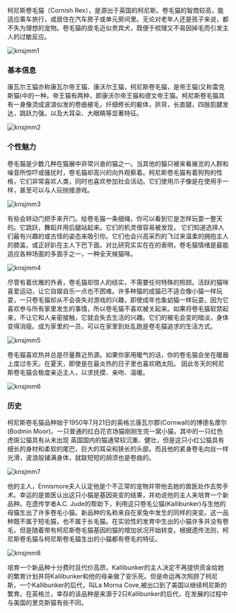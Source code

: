 柯尼斯卷毛猫（Cornish Rex），是源出于英国的柯尼斯。卷毛猫的智商较高，能适应乘车旅行，或居住在汽车房子或单元房间里。无论对老年人还是孩子来说，都不失为理想的宠物。卷毛猫的皮毛近似贵宾犬，既便于梳理又不易因掉毛而引发主人的过敏反应。

<img src="https://cdn.jsdelivr.net/gh/six3git/six3git.github.com/images/knsjmm1.jpg" alt="knsjmm1" style="zoom:100%;" />

### 基本信息

康瓦尔王猫亦称康瓦尔帝王猫、康沃尔王猫，柯尼斯卷毛猫，是帝王猫(又称雷克斯猫)中的一种。帝王猫有两种，即康沃尔帝王猫和德文帝王猫。柯尼斯卷毛猫具有一身像烫成波浪似发的卷曲被毛，纤细修长的躯体，拱背，长直腿，四肢肌腱发达，跳跃力强，以及大耳朵、大眼睛等显著特征。

<img src="https://cdn.jsdelivr.net/gh/six3git/six3git.github.com/images/knsjmm2.jpg" alt="knsjmm2" style="zoom:100%;" />

### 个性魅力

卷毛猫是少数几种在猫展中非常兴奋的猫之一。当其他的猫只被来看展览的人群和噪音所惊吓或骚扰时，卷毛猫却高兴的向外观察着。柯尼斯卷毛猫有着狗狗的性格，它们非常喜欢人类，同时也喜欢参加社会活动。它们使用爪子像是在使用手一样，甚至可以与人玩抛接游戏。

<img src="https://cdn.jsdelivr.net/gh/six3git/six3git.github.com/images/knsjmm3.jpg" alt="knsjmm3" style="zoom:100%;" />

有些会转动门把手来开门。给卷毛猫一条细绳，你可以看到它是怎样玩耍一整天的。它跳跃，舞蹈并用后腿站起来。它们的机灵很容易被发现， 它们知道选择人们最有兴趣的或古怪的姿态来吸引你。它们也会兴高采烈的飞过来温柔的拥抱主人的膝盖，或正好趴在主人下巴下面。对比研究实实在在的表明，卷毛猫情绪是最能适应各种场面的多面手之一，一种全天候猫咪。

<img src="https://cdn.jsdelivr.net/gh/six3git/six3git.github.com/images/knsjmm4.jpg" alt="knsjmm4" style="zoom:100%;" />

尽管有着优雅的外表，卷毛猫却惊人的结实，不需要任何特殊的照顾。活跃的猫咪喜爱运动，让它自娱自乐一点也不困难。许多种猫的成猫已不适合像小猫一样玩耍，一只卷毛猫却从不会丧失对游戏的兴趣，即使成年也象幼猫一样玩耍。因为它喜欢参与所有家里发生的事情，所以卷毛猫不喜欢被关起来。如果将卷毛猫软禁起来，不让它和人亲密接触，它就会失去生活的兴趣。它们的被毛会变的暗淡，身体变得消瘦。成为家里的一员，可以在家里到处乱跑是卷毛猫追求的生活方式。

<img src="https://cdn.jsdelivr.net/gh/six3git/six3git.github.com/images/knsjmm5.jpg" alt="knsjmm5" style="zoom:100%;" />

卷毛猫喜欢热并总是尽量靠近热源。如果你家用暖气的话，你的卷毛猫会坐在暖器上度过冬天。在夏天，即使是在最炎热的日子里也喜欢晒太阳。
因此冬天的柯尼斯卷毛猫会极度亲近主人，以求抚摸、亲吻、温暖。

<img src="https://cdn.jsdelivr.net/gh/six3git/six3git.github.com/images/knsjmm6.jpg" alt="knsjmm6" style="zoom:100%;" />

### 历史

柯尼斯卷毛猫品种始于1950年7月21日的英格兰康瓦尔郡(Cornwall)的博德名摩尔(Bodmin Moor)。一只普通的红白花农场猫刚刚生完一窝小猫，其中的一只红色虎斑公猫具有从未出现 英国国内的猫通常较沉重、健壮，但是这只小红公猫具有细长的身材和柔软的尾巴，巨大的耳朵和狭长的头部。而且他的紧身卷毛向丝一样光滑，波浪般铺满身体，就联短短的胡须也是卷曲的。

<img src="https://cdn.jsdelivr.net/gh/six3git/six3git.github.com/images/knsjmm7.jpg" alt="knsjmm7" style="zoom:100%;" />

他的主人，Ennismore夫人认定他是个不正常的宠物并带他去她的兽医处作去势手术。幸运的是兽医认出这只小猫是基因突变的结果，并劝说他的主人来培育一个新品种。在遗传学者A.C. Jude的帮助下，利用这只卷毛公猫(Kallibunker)与生他的母猫生出了许多卷毛小猫。新品种的名称来自在家兔中发生的同样的突变。这一品种既不属于短毛猫，也不属于长毛猫。在实验性的发育中生出的小猫许多并没有卷毛，但是随着带有柯尼斯卷毛猫基因的猫的增加状况开始转变。根据遗传法则，柯尼斯卷毛猫与柯尼斯卷毛猫生出的小猫都有卷毛的特征。

<img src="https://cdn.jsdelivr.net/gh/six3git/six3git.github.com/images/knsjmm8.jpg" alt="knsjmm8" style="zoom:100%;" />

培育一个新品种十分费时且代价高昂，Kallibunker的主人决定不再提供资金给她的繁育计划并将Kallibunker和他的母亲做了安乐死。但是命运再次照顾了柯尼斯，一个Kallibunker的后代，叫La Morna Cove,被出口到了美国以继续柯尼斯的繁育。在英格兰，幸存的该品种是来源于2只Kallibunker的后代，在发展的过程中与美国的里克斯猫有些不同。

